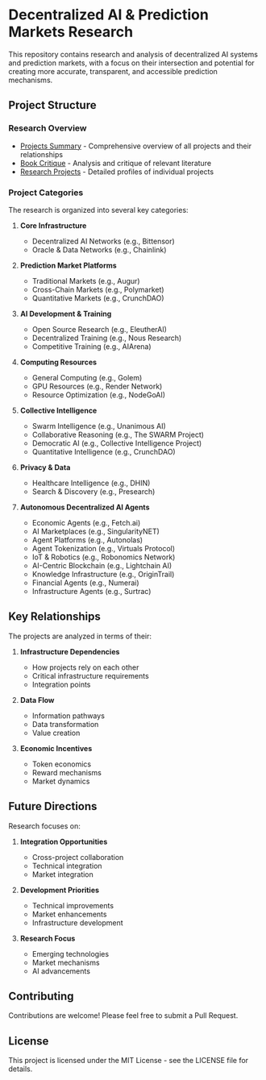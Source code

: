 # Decentralized AI & Prediction Markets Research

This repository contains research and analysis of decentralized AI systems and prediction markets, with a focus on their intersection and potential for creating more accurate, transparent, and accessible prediction mechanisms.

## Project Structure

### Research Overview
- [Projects Summary](research/summary.md) - Comprehensive overview of all projects and their relationships
- [Book Critique](book-critique/) - Analysis and critique of relevant literature
- [Research Projects](research/projects/) - Detailed profiles of individual projects

### Project Categories
The research is organized into several key categories:

1. **Core Infrastructure**
   - Decentralized AI Networks (e.g., Bittensor)
   - Oracle & Data Networks (e.g., Chainlink)

2. **Prediction Market Platforms**
   - Traditional Markets (e.g., Augur)
   - Cross-Chain Markets (e.g., Polymarket)
   - Quantitative Markets (e.g., CrunchDAO)

3. **AI Development & Training**
   - Open Source Research (e.g., EleutherAI)
   - Decentralized Training (e.g., Nous Research)
   - Competitive Training (e.g., AIArena)

4. **Computing Resources**
   - General Computing (e.g., Golem)
   - GPU Resources (e.g., Render Network)
   - Resource Optimization (e.g., NodeGoAI)

5. **Collective Intelligence**
   - Swarm Intelligence (e.g., Unanimous AI)
   - Collaborative Reasoning (e.g., The SWARM Project)
   - Democratic AI (e.g., Collective Intelligence Project)
   - Quantitative Intelligence (e.g., CrunchDAO)

6. **Privacy & Data**
   - Healthcare Intelligence (e.g., DHIN)
   - Search & Discovery (e.g., Presearch)

7. **Autonomous Decentralized AI Agents**
   - Economic Agents (e.g., Fetch.ai)
   - AI Marketplaces (e.g., SingularityNET)
   - Agent Platforms (e.g., Autonolas)
   - Agent Tokenization (e.g., Virtuals Protocol)
   - IoT & Robotics (e.g., Robonomics Network)
   - AI-Centric Blockchain (e.g., Lightchain AI)
   - Knowledge Infrastructure (e.g., OriginTrail)
   - Financial Agents (e.g., Numerai)
   - Infrastructure Agents (e.g., Surtrac)

## Key Relationships

The projects are analyzed in terms of their:

1. **Infrastructure Dependencies**
   - How projects rely on each other
   - Critical infrastructure requirements
   - Integration points

2. **Data Flow**
   - Information pathways
   - Data transformation
   - Value creation

3. **Economic Incentives**
   - Token economics
   - Reward mechanisms
   - Market dynamics

## Future Directions

Research focuses on:

1. **Integration Opportunities**
   - Cross-project collaboration
   - Technical integration
   - Market integration

2. **Development Priorities**
   - Technical improvements
   - Market enhancements
   - Infrastructure development

3. **Research Focus**
   - Emerging technologies
   - Market mechanisms
   - AI advancements

## Contributing

Contributions are welcome! Please feel free to submit a Pull Request.

## License

This project is licensed under the MIT License - see the LICENSE file for details.
